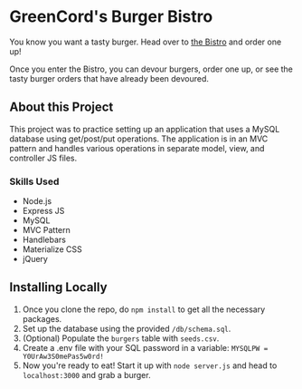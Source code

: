 # GreenCord's Burger Bistro

You know you want a tasty burger. Head over to [the Bistro](https://powerful-stream-42528.herokuapp.com/) and order one up!

Once you enter the Bistro, you can devour burgers, order one up, or see the tasty burger orders that have already been devoured.

## About this Project

This project was to practice setting up an application that uses a MySQL database using get/post/put operations.  The application is in an MVC pattern and handles various operations in separate model, view, and controller JS files.

### Skills Used

* Node.js
* Express JS
* MySQL
* MVC Pattern
* Handlebars
* Materialize CSS
* jQuery

## Installing Locally

1. Once you clone the repo, do ```npm install``` to get all the necessary packages.
1. Set up the database using the provided ```/db/schema.sql```.
1. (Optional) Populate the ```burgers``` table with ```seeds.csv```.
1. Create a .env file with your SQL password in a variable: ```MYSQLPW = Y0UrAw3S0mePas5w0rd!``` 
1. Now you're ready to eat! Start it up with ```node server.js``` and head to ```localhost:3000``` and grab a burger.